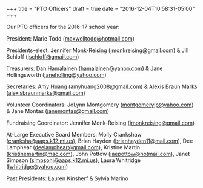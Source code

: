 +++
title = "PTO Officers"
draft = true
date = "2016-12-04T10:58:31-05:00"
+++

Our PTO officers for the 2016-17 school year:

President: Marie Todd (maxwelltodd@hotmail.com)

Presidents-elect: Jennifer Monk-Reising (jmonkreising@gmail.com) & Jill Schloff (jschloff@gmail.com)

Treasurers: Dan Hamalainen (hamalainen@yahoo.com) & Jane Hollingsworth (janeholling@yahoo.com)

Secretaries: Amy Huang (amyhuang2008@gmail.com) & Alexis Braun Marks (alexisbraunmarks@gmail.com)

Volunteer Coordinators: JoLynn Montgomery (montgomeryjp@yahoo.com) & Jane Montas (janemontas@gmail.com)

Fundraising Coordinator: Jennifer Monk-Reising (jmonkreising@gmail.com)

At-Large Executive Board Members: Molly Crankshaw (cranksha@aaps.k12.mi.us), 
Brian Hayden (brianhayden11@mail.com), Dee Lamphear (deelamphear@gmail.com), Kristine Martin (kristinemartin@mac.com), John Pottow (jaepottow@hotmail.com), Janet Simpson (simpsonj@aaps.k12.mi.us), Laura Whitridge (lwhitridge@yahoo.com)

Past Presidents: Lauren Kinsherf & Sylvia Marino
